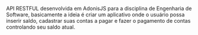 API RESTFUL desenvolvida em AdonisJS para a disciplina de Engenharia de Software, basicamente a ideia é criar um aplicativo onde o usuário possa inserir saldo, cadastrar suas contas a pagar e fazer o pagamento de contas controlando seu saldo atual.
